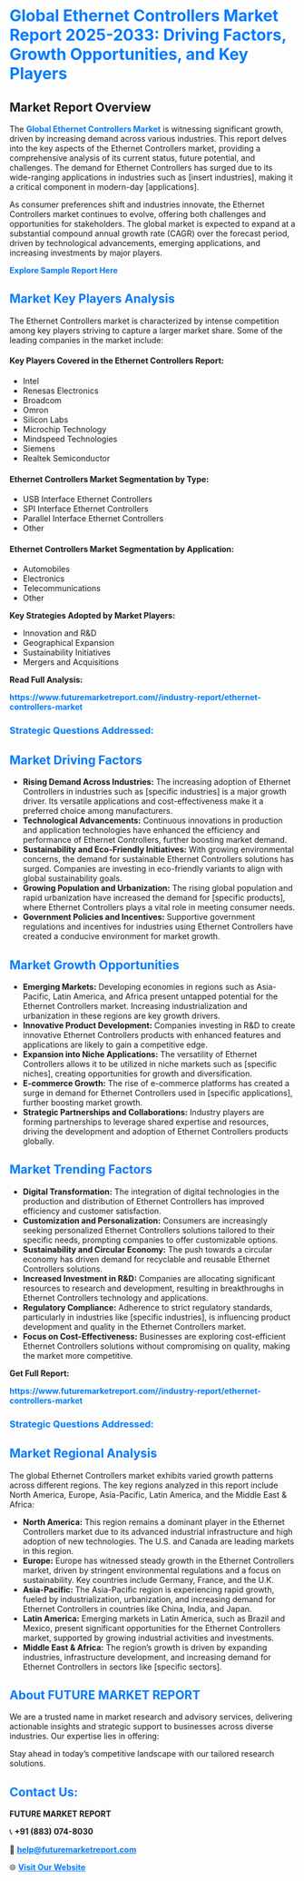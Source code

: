 <h1 style="color: #007BFF;">Global Ethernet Controllers Market Report 2025-2033: Driving Factors, Growth Opportunities, and Key Players</h1>

<section id="overview">
<h2>Market Report Overview</h2>
<p>The <a href="https://www.futuremarketreport.com//industry-report/ethernet-controllers-market" style="color: #007BFF; text-decoration: none;"><strong>Global Ethernet Controllers Market</strong></a> is witnessing significant growth, driven by increasing demand across various industries. This report delves into the key aspects of the Ethernet Controllers market, providing a comprehensive analysis of its current status, future potential, and challenges. The demand for Ethernet Controllers has surged due to its wide-ranging applications in industries such as [insert industries], making it a critical component in modern-day [applications].</p>
<p>As consumer preferences shift and industries innovate, the Ethernet Controllers market continues to evolve, offering both challenges and opportunities for stakeholders. The global market is expected to expand at a substantial compound annual growth rate (CAGR) over the forecast period, driven by technological advancements, emerging applications, and increasing investments by major players.</p>
</section>

<section id="overview">
<p><a href="https://www.futuremarketreport.com//request-sample/reportId=85406" style="color: #007BFF; text-decoration: none;"><strong>Explore Sample Report Here</strong></a></p>
</section>

<section id="key-players">
<h2 style="color: #007BFF;">Market Key Players Analysis</h2>
<p>The Ethernet Controllers market is characterized by intense competition among key players striving to capture a larger market share. Some of the leading companies in the market include:</p>
<h4>Key Players Covered in the Ethernet Controllers Report:</h4>
<ul><li>Intel</li><li>Renesas Electronics</li><li>Broadcom</li><li>Omron</li><li>Silicon Labs</li><li>Microchip Technology</li><li>Mindspeed Technologies</li><li>Siemens</li><li>Realtek Semiconductor</li></ul>
<h4>Ethernet Controllers Market Segmentation by Type:</h4>
<ul><li>USB Interface Ethernet Controllers</li><li>SPI Interface Ethernet Controllers</li><li>Parallel Interface Ethernet Controllers</li><li>Other</li></ul>

<h4>Ethernet Controllers Market Segmentation by Application:</h4>
<ul><li>Automobiles</li><li>Electronics</li><li>Telecommunications</li><li>Other</li></ul>
<p><strong>Key Strategies Adopted by Market Players:</strong></p>
<ul>
<li>Innovation and R&D</li>
<li>Geographical Expansion</li>
<li>Sustainability Initiatives</li>
<li>Mergers and Acquisitions</li>
</ul>
</section>

<section>
<p><strong>Read Full Analysis: </strong></p><a href="https://www.futuremarketreport.com//industry-report/ethernet-controllers-market" style="color: #007BFF; text-decoration: none;"><strong>https://www.futuremarketreport.com//industry-report/ethernet-controllers-market</strong></a>
<h3 style="color: #007BFF;">Strategic Questions Addressed:</h3>
</section>

<section id="driving-factors">
<h2 style="color: #007BFF;">Market Driving Factors</h2>
<ul>
<li><strong>Rising Demand Across Industries:</strong> The increasing adoption of Ethernet Controllers in industries such as [specific industries] is a major growth driver. Its versatile applications and cost-effectiveness make it a preferred choice among manufacturers.</li>
<li><strong>Technological Advancements:</strong> Continuous innovations in production and application technologies have enhanced the efficiency and performance of Ethernet Controllers, further boosting market demand.</li>
<li><strong>Sustainability and Eco-Friendly Initiatives:</strong> With growing environmental concerns, the demand for sustainable Ethernet Controllers solutions has surged. Companies are investing in eco-friendly variants to align with global sustainability goals.</li>
<li><strong>Growing Population and Urbanization:</strong> The rising global population and rapid urbanization have increased the demand for [specific products], where Ethernet Controllers plays a vital role in meeting consumer needs.</li>
<li><strong>Government Policies and Incentives:</strong> Supportive government regulations and incentives for industries using Ethernet Controllers have created a conducive environment for market growth.</li>
</ul>
</section>

<section id="growth-opportunities">
<h2 style="color: #007BFF;">Market Growth Opportunities</h2>
<ul>
<li><strong>Emerging Markets:</strong> Developing economies in regions such as Asia-Pacific, Latin America, and Africa present untapped potential for the Ethernet Controllers market. Increasing industrialization and urbanization in these regions are key growth drivers.</li>
<li><strong>Innovative Product Development:</strong> Companies investing in R&D to create innovative Ethernet Controllers products with enhanced features and applications are likely to gain a competitive edge.</li>
<li><strong>Expansion into Niche Applications:</strong> The versatility of Ethernet Controllers allows it to be utilized in niche markets such as [specific niches], creating opportunities for growth and diversification.</li>
<li><strong>E-commerce Growth:</strong> The rise of e-commerce platforms has created a surge in demand for Ethernet Controllers used in [specific applications], further boosting market growth.</li>
<li><strong>Strategic Partnerships and Collaborations:</strong> Industry players are forming partnerships to leverage shared expertise and resources, driving the development and adoption of Ethernet Controllers products globally.</li>
</ul>
</section>

<section id="trending-factors">
<h2 style="color: #007BFF;">Market Trending Factors</h2>
<ul>
<li><strong>Digital Transformation:</strong> The integration of digital technologies in the production and distribution of Ethernet Controllers has improved efficiency and customer satisfaction.</li>
<li><strong>Customization and Personalization:</strong> Consumers are increasingly seeking personalized Ethernet Controllers solutions tailored to their specific needs, prompting companies to offer customizable options.</li>
<li><strong>Sustainability and Circular Economy:</strong> The push towards a circular economy has driven demand for recyclable and reusable Ethernet Controllers solutions.</li>
<li><strong>Increased Investment in R&D:</strong> Companies are allocating significant resources to research and development, resulting in breakthroughs in Ethernet Controllers technology and applications.</li>
<li><strong>Regulatory Compliance:</strong> Adherence to strict regulatory standards, particularly in industries like [specific industries], is influencing product development and quality in the Ethernet Controllers market.</li>
<li><strong>Focus on Cost-Effectiveness:</strong> Businesses are exploring cost-efficient Ethernet Controllers solutions without compromising on quality, making the market more competitive.</li>
</ul>
</section>

<section>
<p><strong>Get Full Report: </strong></p><a href="https://www.futuremarketreport.com//industry-report/ethernet-controllers-market" style="color: #007BFF; text-decoration: none;"><strong>https://www.futuremarketreport.com//industry-report/ethernet-controllers-market</strong></a>
<h3 style="color: #007BFF;">Strategic Questions Addressed:</h3>
</section>


<section id="regional-analysis">
<h2 style="color: #007BFF;">Market Regional Analysis</h2>
<p>The global Ethernet Controllers market exhibits varied growth patterns across different regions. The key regions analyzed in this report include North America, Europe, Asia-Pacific, Latin America, and the Middle East & Africa:</p>
<ul>
<li><strong>North America:</strong> This region remains a dominant player in the Ethernet Controllers market due to its advanced industrial infrastructure and high adoption of new technologies. The U.S. and Canada are leading markets in this region.</li>
<li><strong>Europe:</strong> Europe has witnessed steady growth in the Ethernet Controllers market, driven by stringent environmental regulations and a focus on sustainability. Key countries include Germany, France, and the U.K.</li>
<li><strong>Asia-Pacific:</strong> The Asia-Pacific region is experiencing rapid growth, fueled by industrialization, urbanization, and increasing demand for Ethernet Controllers in countries like China, India, and Japan.</li>
<li><strong>Latin America:</strong> Emerging markets in Latin America, such as Brazil and Mexico, present significant opportunities for the Ethernet Controllers market, supported by growing industrial activities and investments.</li>
<li><strong>Middle East & Africa:</strong> The region’s growth is driven by expanding industries, infrastructure development, and increasing demand for Ethernet Controllers in sectors like [specific sectors].</li>
</ul>
</section>

<footer>
<h2 style="color: #007BFF;">About FUTURE MARKET REPORT</h2>
<p>We are a trusted name in market research and advisory services, delivering actionable insights and strategic support to businesses across diverse industries. Our expertise lies in offering:</p>

<p>Stay ahead in today’s competitive landscape with our tailored research solutions.</p>

<h2 style="color: #007BFF;">Contact Us:</h2>
<p><strong>FUTURE MARKET REPORT</strong></p>
<p>📞 <strong>+91 (883) 074-8030</strong></p>
<p>📧 <strong><a href="mailto:help@futuremarketreport.com" style="color: #007BFF;">help@futuremarketreport.com</a></strong></p>
<p>🌐 <strong><a href="https://www.futuremarketreport.com/" style="color: #007BFF;">Visit Our Website</a></strong></p>
</footer>